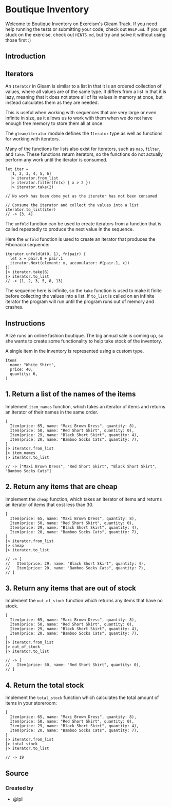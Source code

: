 # Boutique Inventory

Welcome to Boutique Inventory on Exercism's Gleam Track.
If you need help running the tests or submitting your code, check out `HELP.md`.
If you get stuck on the exercise, check out `HINTS.md`, but try and solve it without using those first :)

## Introduction

## Iterators

An `Iterator` in Gleam is similar to a list in that it is an ordered collection of values, where all values are of the same type. It differs from a list in that it is lazy, meaning that it does not store all of its values in memory at once, but instead calculates them as they are needed.

This is useful when working with sequences that are very large or even infinite in size, as it allows us to work with them when we do not have enough free memory to store them all at once.

The `gleam/iterator` module defines the `Iterator` type as well as functions for working with iterators.

Many of the functions for lists also exist for iterators, such as `map`, `filter`, and `take`. These functions return iterators, so the functions do not actually perform any work until the iterator is consumed.

```gleam
let iter = 
  [1, 2, 3, 4, 5, 6]
  |> iterator.from_list
  |> iterator.filter(fn(x) { x > 2 })
  |> iterator.take(2)

// No work has been done yet as the iterator has not been consumed

// Consume the iterator and collect the values into a list
iterator.to_list(iter)
// -> [3, 4]
```

The `unfold` function can be used to create iterators from a function that is called repeatedly to produce the next value in the sequence.

Here the `unfold` function is used to create an iterator that produces the Fibonacci sequence:

```gleam 
iterator.unfold(#(0, 1), fn(pair) {
  let x = pair.0 + pair.1
  iterator.Next(element: x, accumulator: #(pair.1, x))
})
|> iterator.take(6)
|> iterator.to_list
// -> [1, 2, 3, 5, 8, 13]
```

The sequence here is infinite, so the `take` function is used to make it finite before collecting the values into a list. If `to_list` is called on an infinite iterator the program will run until the program runs out of memory and crashes.

## Instructions

Alizé runs an online fashion boutique. The big annual sale is coming up, so she wants to create some functionality to help take stock of the inventory.

A single item in the inventory is represented using a custom type.

```gleam
Item(
  name: "White Shirt",
  price: 40,
  quantity: 6,
)
```

## 1. Return a list of the names of the items

Implement `item_names` function, which takes an iterator of items and returns an iterator of their names in the same order.

```gleam
[
  Item(price: 65, name: "Maxi Brown Dress", quantity: 8),
  Item(price: 50, name: "Red Short Skirt", quantity: 0),
  Item(price: 29, name: "Black Short Skirt", quantity: 4),
  Item(price: 20, name: "Bamboo Socks Cats", quantity: 7),
]
|> iterator.from_list
|> item_names
|> iterator.to_list

// -> ["Maxi Brown Dress", "Red Short Skirt", "Black Short Skirt", "Bamboo Socks Cats"]
```

## 2. Return any items that are cheap

Implement the `cheap` function, which takes an iterator of items and returns an iterator of items that cost less than 30.

```gleam
[
  Item(price: 65, name: "Maxi Brown Dress", quantity: 8),
  Item(price: 50, name: "Red Short Skirt", quantity: 0),
  Item(price: 29, name: "Black Short Skirt", quantity: 4),
  Item(price: 20, name: "Bamboo Socks Cats", quantity: 7),
]
|> iterator.from_list
|> cheap
|> iterator.to_list

// -> [
//   Item(price: 29, name: "Black Short Skirt", quantity: 4),
//   Item(price: 20, name: "Bamboo Socks Cats", quantity: 7),
// ]
```

## 3. Return any items that are out of stock

Implement the `out_of_stock` function which returns any items that have no stock.

```gleam
[
  Item(price: 65, name: "Maxi Brown Dress", quantity: 8),
  Item(price: 50, name: "Red Short Skirt", quantity: 0),
  Item(price: 29, name: "Black Short Skirt", quantity: 4),
  Item(price: 20, name: "Bamboo Socks Cats", quantity: 7),
]
|> iterator.from_list
|> out_of_stock
|> iterator.to_list

// -> [
//   Item(price: 50, name: "Red Short Skirt", quantity: 0),
// ]
```

## 4. Return the total stock

Implement the `total_stock` function which calculates the total amount of items in your storeroom:

```gleam
[
  Item(price: 65, name: "Maxi Brown Dress", quantity: 8),
  Item(price: 50, name: "Red Short Skirt", quantity: 0),
  Item(price: 29, name: "Black Short Skirt", quantity: 4),
  Item(price: 20, name: "Bamboo Socks Cats", quantity: 7),
]
|> iterator.from_list
|> total_stock
|> iterator.to_list

// -> 19
```

## Source

### Created by

- @lpil